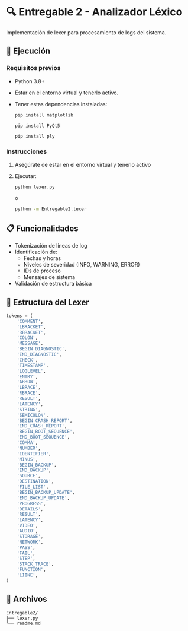 # 🔍 Entregable 2 - Analizador Léxico

Implementación de lexer para procesamiento de logs del sistema.

## 🚀 Ejecución

### Requisitos previos
- Python 3.8+

- Estar en el entorno virtual y tenerlo activo.

- Tener estas dependencias instaladas:
   ```sh
   pip install matplotlib

   pip install PyQt5

   pip install ply
   ```

### Instrucciones
1. Asegúrate de estar en el entorno virtual y tenerlo activo

2. Ejecutar:
   ```sh
   python lexer.py
   ```
   o
   ```sh
   python -m Entregable2.lexer
   ```

## 📋 Funcionalidades
- Tokenización de líneas de log
- Identificación de:
  - Fechas y horas
  - Niveles de severidad (INFO, WARNING, ERROR)
  - IDs de proceso
  - Mensajes de sistema
- Validación de estructura básica

## 🧠 Estructura del Lexer
```python
tokens = (
    'COMMENT', 
    'LBRACKET', 
    'RBRACKET', 
    'COLON', 
    'MESSAGE', 
    'BEGIN_DIAGNOSTIC', 
    'END_DIAGNOSTIC', 
    'CHECK',
    'TIMESTAMP', 
    'LOGLEVEL', 
    'ENTRY',
    'ARROW', 
    'LBRACE', 
    'RBRACE', 
    'RESULT', 
    'LATENCY',
    'STRING',
    'SEMICOLON',
    'BEGIN_CRASH_REPORT', 
    'END_CRASH_REPORT', 
    'BEGIN_BOOT_SEQUENCE', 
    'END_BOOT_SEQUENCE',
    'COMMA', 
    'NUMBER', 
    'IDENTIFIER',
    'MINUS',
    'BEGIN_BACKUP',
    'END_BACKUP',
    'SOURCE',
    'DESTINATION',
    'FILE_LIST',
    'BEGIN_BACKUP_UPDATE',
    'END_BACKUP_UPDATE',
    'PROGRESS',
    'DETAILS',
    'RESULT',
    'LATENCY',
    'VIDEO',
    'AUDIO',
    'STORAGE',
    'NETWORK',
    'PASS',
    'FAIL',
    'STEP',
    'STACK_TRACE',
    'FUNCTION',
    'LIINE',
)
```

## 📂 Archivos
```
Entregable2/
├── lexer.py
└── readme.md
```
